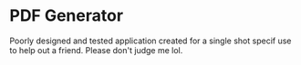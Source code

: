 # PDF Generator

Poorly designed and tested application created for a single shot specif use to help
out a friend. Please don't judge me lol.
